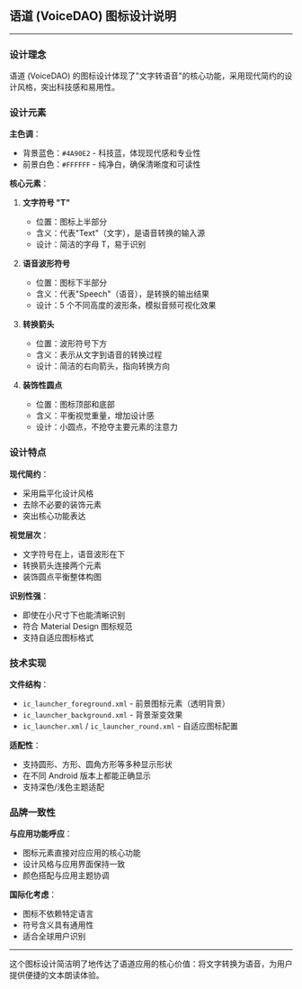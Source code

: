 ## 语道 (VoiceDAO) 图标设计说明

---

### 设计理念

语道 (VoiceDAO) 的图标设计体现了"文字转语音"的核心功能，采用现代简约的设计风格，突出科技感和易用性。

### 设计元素

**主色调**：

- 背景蓝色：`#4A90E2` - 科技蓝，体现现代感和专业性
- 前景白色：`#FFFFFF` - 纯净白，确保清晰度和可读性

**核心元素**：

1. **文字符号 "T"**
   
   - 位置：图标上半部分
   - 含义：代表"Text"（文字），是语音转换的输入源
   - 设计：简洁的字母 T，易于识别

2. **语音波形符号**
   
   - 位置：图标下半部分
   - 含义：代表"Speech"（语音），是转换的输出结果
   - 设计：5 个不同高度的波形条，模拟音频可视化效果

3. **转换箭头**
   
   - 位置：波形符号下方
   - 含义：表示从文字到语音的转换过程
   - 设计：简洁的右向箭头，指向转换方向

4. **装饰性圆点**
   
   - 位置：图标顶部和底部
   - 含义：平衡视觉重量，增加设计感
   - 设计：小圆点，不抢夺主要元素的注意力

### 设计特点

**现代简约**：

- 采用扁平化设计风格
- 去除不必要的装饰元素
- 突出核心功能表达

**视觉层次**：

- 文字符号在上，语音波形在下
- 转换箭头连接两个元素
- 装饰圆点平衡整体构图

**识别性强**：

- 即使在小尺寸下也能清晰识别
- 符合 Material Design 图标规范
- 支持自适应图标格式

### 技术实现

**文件结构**：

- `ic_launcher_foreground.xml` - 前景图标元素（透明背景）
- `ic_launcher_background.xml` - 背景渐变效果
- `ic_launcher.xml` / `ic_launcher_round.xml` - 自适应图标配置

**适配性**：

- 支持圆形、方形、圆角方形等多种显示形状
- 在不同 Android 版本上都能正确显示
- 支持深色/浅色主题适配

### 品牌一致性

**与应用功能呼应**：

- 图标元素直接对应应用的核心功能
- 设计风格与应用界面保持一致
- 颜色搭配与应用主题协调

**国际化考虑**：

- 图标不依赖特定语言
- 符号含义具有通用性
- 适合全球用户识别

---

这个图标设计简洁明了地传达了语道应用的核心价值：将文字转换为语音，为用户提供便捷的文本朗读体验。 